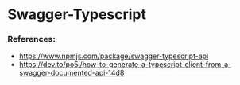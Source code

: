 # Swagger-Typescript


### References:

- https://www.npmjs.com/package/swagger-typescript-api
- https://dev.to/po5i/how-to-generate-a-typescript-client-from-a-swagger-documented-api-14d8
